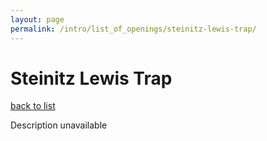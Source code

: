 ```yaml
---
layout: page
permalink: /intro/list_of_openings/steinitz-lewis-trap/
---
```


# Steinitz Lewis Trap

[back to list](../../intro/list_of_openings)

Description unavailable